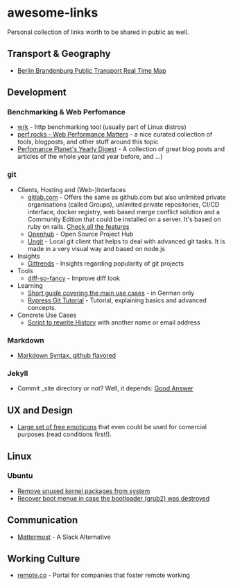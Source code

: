 # awesome-links
Personal collection of links worth to be shared in public as well.

## Transport & Geography

- [Berlin Brandenburg Public Transport Real Time Map](http://fahrinfo.vbb.de/bin/help.exe/dn?L=vs_mobilitymap&&tpl=fullmap&tabApp=show)

## Development

### Benchmarking & Web Perfomance

- [wrk](https://github.com/wg/wrk) - http benchmarking tool (usually part of Linux distros)
- [perf.rocks - Web Performance Matters](http://perf.rocks/) - a nice curated collection of tools, blogposts, and other stuff around this topic
- [Perfomance Planet's Yearly Digest](http://calendar.perfplanet.com/2016/) - A collection of great blog posts and articles of the whole year (and year before, and ...)

### git

- Clients, Hosting and (Web-)Interfaces
  - [gitlab.com](https://gitlab.com) - Offers the same as github.com but also unlimited private organisations (called Groups), unlimited private repositories, CI/CD interface, docker registry, web based merge conflict solution and a Community Edition that could be installed on a server. It's based on ruby on rails. [Check all the features](https://about.gitlab.com/features/)
  - [Openhub](https://www.openhub.net/) - Open Source Project Hub
  - [Ungit](https://github.com/FredrikNoren/ungit) - Local git client that helps to deal with advanced git tasks. It is made in a very visual way and based on node.js 
- Insights
  - [Gittrends](http://gittrends.io/#/) - Insights regarding popularity of git projects
- Tools
  - [diff-so-fancy](https://github.com/so-fancy/diff-so-fancy) - Improve diff look
- Learning
  - [Short guide covering the main use cases](https://rogerdudler.github.io/git-guide/index.de.html) - in German only 
  - [Rypress Git Tutorial](http://rypress.com/tutorials/git/index) - Tutorial, explaining basics and advanced concepts.
- Concrete Use Cases
  - [Script to rewrite History](https://help.github.com/articles/changing-author-info/) with another name or email address

### Markdown

- [Markdown Syntax, github flavored](https://help.github.com/categories/writing-on-github/)

### Jekyll

- Commit _site directory or not? Well, it depends: [Good Answer](https://stackoverflow.com/a/31871892/3752157)

## UX and Design

- [Large set of free emoticons](http://emojione.com/) that even could be used for comercial purposes (read conditions first!).

## Linux

### Ubuntu

- [Remove unused kernel packages from system](http://askubuntu.com/a/259092/379395)
- [Recover boot menue in case the bootloader (grub2) was destroyed](https://forum.ubuntuusers.de/topic/grub-2-wiederherstellen/#post-2163906)

## Communication

- [Mattermost](https://about.mattermost.com/) - A Slack Alternative

## Working Culture

- [remote.co](https://remote.co/) - Portal for companies that foster remote working
